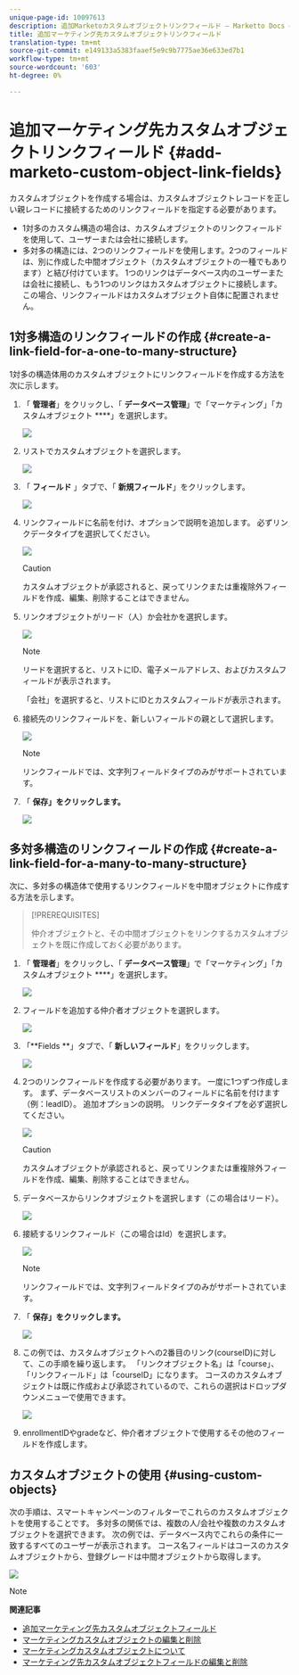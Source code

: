```yaml
---
unique-page-id: 10097613
description: 追加Marketoカスタムオブジェクトリンクフィールド — Marketto Docs — 製品ドキュメント
title: 追加マーケティング先カスタムオブジェクトリンクフィールド
translation-type: tm+mt
source-git-commit: e149133a5383faaef5e9c9b7775ae36e633ed7b1
workflow-type: tm+mt
source-wordcount: '603'
ht-degree: 0%

---
```



# 追加マーケティング先カスタムオブジェクトリンクフィールド {#add-marketo-custom-object-link-fields}

カスタムオブジェクトを作成する場合は、カスタムオブジェクトレコードを正しい親レコードに接続するためのリンクフィールドを指定する必要があります。

* 1対多のカスタム構造の場合は、カスタムオブジェクトのリンクフィールドを使用して、ユーザーまたは会社に接続します。
* 多対多の構造には、2つのリンクフィールドを使用します。2つのフィールドは、別に作成した中間オブジェクト（カスタムオブジェクトの一種でもあります）と結び付けています。 1つのリンクはデータベース内のユーザーまたは会社に接続し、もう1つのリンクはカスタムオブジェクトに接続します。 この場合、リンクフィールドはカスタムオブジェクト自体に配置されません。

## 1対多構造のリンクフィールドの作成 {#create-a-link-field-for-a-one-to-many-structure}

1対多の構造体用のカスタムオブジェクトにリンクフィールドを作成する方法を次に示します。

1. 「 **管理者**」をクリックし、「 **データベース管理**」で「マーケティング」「カスタムオブジェクト ****」を選択します。

   ![](assets/image2016-1-18-13-3a25-3a11.png)

1. リストでカスタムオブジェクトを選択します。

   ![](assets/image2016-1-14-15-3a6-3a2.png)

1. 「 **フィールド** 」タブで、「 **新規フィールド**」をクリックします。

   ![](assets/image2015-9-17-14-3a9-3a19.png)

1. リンクフィールドに名前を付け、オプションで説明を追加します。 必ずリンクデータタイプを選択してください。

   ![](assets/image2015-10-5-13-3a24-3a57.png)

   >[!CAUTION]
   >
   >カスタムオブジェクトが承認されると、戻ってリンクまたは重複除外フィールドを作成、編集、削除することはできません。

1. リンクオブジェクトがリード（人）か会社かを選択します。

   ![](assets/image2015-10-5-13-3a28-3a1.png)

   >[!NOTE]
   >
   >リードを選択すると、リストにID、電子メールアドレス、およびカスタムフィールドが表示されます。
   >
   >
   >「会社」を選択すると、リストにIDとカスタムフィールドが表示されます。

1. 接続先のリンクフィールドを、新しいフィールドの親として選択します。

   ![](assets/image2015-10-5-13-3a30-3a6.png)

   >[!NOTE]
   >
   >リンクフィールドでは、文字列フィールドタイプのみがサポートされています。

1. 「 **保存」をクリックします。**

   ![](assets/image2015-10-5-13-3a34-3a0.png)

## 多対多構造のリンクフィールドの作成 {#create-a-link-field-for-a-many-to-many-structure}

次に、多対多の構造体で使用するリンクフィールドを中間オブジェクトに作成する方法を示します。

>[!PREREQUISITES]
>
>仲介オブジェクトと、その中間オブジェクトをリンクするカスタムオブジェクトを既に作成しておく必要があります。

1. 「 **管理者**」をクリックし、「 **データベース管理**」で「マーケティング」「カスタムオブジェクト ****」を選択します。

   ![](assets/image2016-1-18-9-3a8-3a14.png)

1. フィールドを追加する仲介者オブジェクトを選択します。

   ![](assets/image2016-1-18-9-3a10-3a29.png)

1. 「**Fields **」タブで、「 **新しいフィールド**」をクリックします。

   ![](assets/image2016-1-18-9-3a31-3a43.png)

1. 2つのリンクフィールドを作成する必要があります。 一度に1つずつ作成します。 まず、データベースリストのメンバーのフィールドに名前を付けます（例：leadID）。 追加オプションの説明。 リンクデータタイプを必ず選択してください。

   ![](assets/image2016-1-18-9-3a38-3a59.png)

   >[!CAUTION]
   >
   >カスタムオブジェクトが承認されると、戻ってリンクまたは重複除外フィールドを作成、編集、削除することはできません。

1. データベースからリンクオブジェクトを選択します（この場合はリード）。

   ![](assets/image2016-1-18-9-3a50-3a48.png)

1. 接続するリンクフィールド（この場合はId）を選択します。

   ![](assets/image2016-1-18-9-3a53-3a54.png)

   >[!NOTE]
   >
   >リンクフィールドでは、文字列フィールドタイプのみがサポートされています。

1. 「 **保存」をクリックします。**

   ![](assets/image2016-1-18-9-3a55-3a18.png)

1. この例では、カスタムオブジェクトへの2番目のリンク(courseID)に対して、この手順を繰り返します。 「リンクオブジェクト名」は「course」、「リンクフィールド」は「courseID」になります。 コースのカスタムオブジェクトは既に作成および承認されているので、これらの選択はドロップダウンメニューで使用できます。

   ![](assets/image2016-1-18-9-3a57-3a46.png)

1. enrollmentIDやgradeなど、仲介者オブジェクトで使用するその他のフィールドを作成します。

## カスタムオブジェクトの使用 {#using-custom-objects}

次の手順は、スマートキャンペーンのフィルターでこれらのカスタムオブジェクトを使用することです。 多対多の関係では、複数の人/会社や複数のカスタムオブジェクトを選択できます。 次の例では、データベース内でこれらの条件に一致するすべてのユーザーが表示されます。 コース名フィールドはコースのカスタムオブジェクトから、登録グレードは中間オブジェクトから取得します。

![](assets/image2016-1-14-15-3a57-3a59.png)

>[!NOTE]
>
>**関連記事**
>
>* [追加マーケティング先カスタムオブジェクトフィールド](add-marketo-custom-object-fields.md)
>* [マーケティングカスタムオブジェクトの編集と削除](edit-and-delete-a-marketo-custom-object.md)
>* [マーケティングカスタムオブジェクトについて](understanding-marketo-custom-objects.md)
>* [マーケティング先カスタムオブジェクトフィールドの編集と削除](edit-and-delete-marketo-custom-object-fields.md)

>



